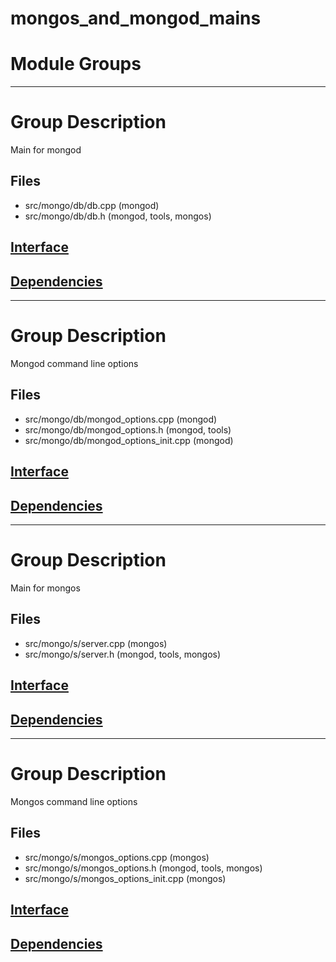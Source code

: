 # mongos\_and\_mongod\_mains

# Module Groups

-------------

# Group Description
Main for mongod

## Files
- src/mongo/db/db.cpp   (mongod)
- src/mongo/db/db.h   (mongod, tools, mongos)

## [Interface](interface/0)

## [Dependencies](dependencies/0)

-------------

# Group Description
Mongod command line options

## Files
- src/mongo/db/mongod\_options.cpp   (mongod)
- src/mongo/db/mongod\_options.h   (mongod, tools)
- src/mongo/db/mongod\_options\_init.cpp   (mongod)

## [Interface](interface/1)

## [Dependencies](dependencies/1)

-------------

# Group Description
Main for mongos

## Files
- src/mongo/s/server.cpp   (mongos)
- src/mongo/s/server.h   (mongod, tools, mongos)

## [Interface](interface/2)

## [Dependencies](dependencies/2)

-------------

# Group Description
Mongos command line options

## Files
- src/mongo/s/mongos\_options.cpp   (mongos)
- src/mongo/s/mongos\_options.h   (mongod, tools, mongos)
- src/mongo/s/mongos\_options\_init.cpp   (mongos)

## [Interface](interface/3)

## [Dependencies](dependencies/3)
